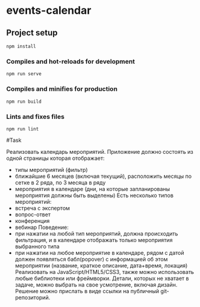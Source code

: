 # events-calendar

## Project setup
```
npm install
```

### Compiles and hot-reloads for development
```
npm run serve
```

### Compiles and minifies for production
```
npm run build
```

### Lints and fixes files
```
npm run lint
```
#Task

Реализовать календарь мероприятий.
Приложение должно состоять из одной страницы которая отображает:
- типы мероприятий (фильтр)
- ближайшие 6 месяцев (включая текущий), расположить месяцы по сетке в 2 ряда, по 3 месяца в ряду
- мероприятия в календаре (дни, на которые запланированы мероприятия должны быть выделены)
  Есть несколько типов мероприятий:
- встреча с экспертом
- вопрос-ответ
- конференция
- вебинар
  Поведение:
- при нажатии на любой тип мероприятий, должна происходить фильтрация, и в календаре отображать только мероприятия выбранного типа
- при нажатии на любое мероприятие в календаре, рядом с датой должен появляться бабл(popover) с информацией об этом мероприятии (название, краткое описание, дата+время, локация)
  Реализовать на JavaScript/HTML5/CSS3, также можно использовать любые библиотеки или фреймворки. Детали, которых не хватает в задаче, можно выбрать на свое усмотрение, включая дизайн.
  Решение можно прислать в виде ссылки на публичный git-репозиторий.